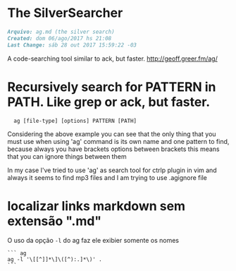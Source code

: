 # The SilverSearcher
``` markdown
Arquivo: ag.md (the silver search)
Created: dom 06/ago/2017 hs 21:08
Last Change: sáb 28 out 2017 15:59:22 -03
```

A code-searching tool similar to ack, but faster. http://geoff.greer.fm/ag/

# Recursively search for PATTERN in PATH. Like grep or ack, but faster.

      ag [file-type] [options] PATTERN [PATH]

Considering the above example you can see that the only thing
that you must use when using 'ag' command is its own name and
one pattern to find, because always you have brackets options
between brackets this means that you can ignore things between
them

In my case I've tried to use 'ag' as search tool for ctrlp
plugin in vim and always it seems to find mp3 files and I am
trying to use .agignore file

# localizar links markdown sem extensão ".md"

O uso da opção `-l` do ag faz ele exibier somente os nomes

    ``` ag
    ag -l '\[[^]]*\]\([^):.]*\)' .
    ```
